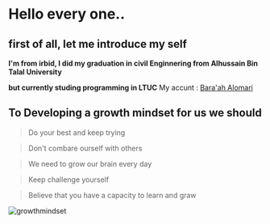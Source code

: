 # Hello every one..

## first of all, let me introduce my self

**I'm from irbid, I did my graduation in civil Enginnering from Alhussain Bin Talal University**

**but currently studing programming in LTUC**
My accunt : 
[Bara'ah Alomari](https://github.com/baraahalomari)

## To Developing a growth mindset for us we should

>  Do your best and keep trying  

>  Don't combare ourself with others 

>  We need to grow our brain every day

>  Keep challenge yourself

>  Believe that you have a capacity to learn and graw

![growthmindset](https://storage.googleapis.com/proudcity/elgl/uploads/2020/08/growth-mindset-brain-300x190.png)



